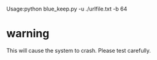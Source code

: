Usage:python blue_keep.py -u ./urlfile.txt -b 64

# warning

This will cause the system to crash. Please test carefully.

